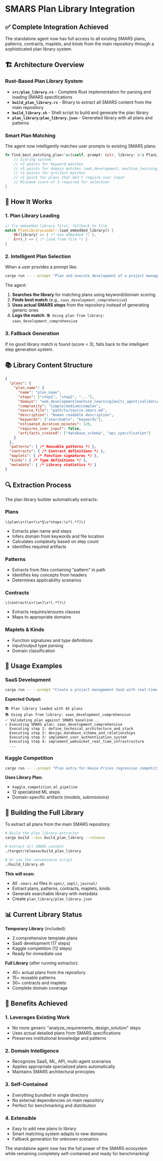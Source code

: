 # SMARS Plan Library Integration

## ✅ Complete Integration Achieved

The standalone agent now has full access to all existing SMARS plans, patterns, contracts, maplets, and kinds from the main repository through a sophisticated plan library system.

## 🏗️ Architecture Overview

### **Rust-Based Plan Library System**
- **`src/plan_library.rs`** - Complete Rust implementation for parsing and loading SMARS specifications
- **`build_plan_library.rs`** - Binary to extract all SMARS content from the main repository
- **`build_library.sh`** - Shell script to build and generate the plan library
- **`plan_library/plan_library.json`** - Generated library with all plans and patterns

### **Smart Plan Matching**
The agent now intelligently matches user prompts to existing SMARS plans:

```rust
fn find_best_matching_plan<'a>(&self, prompt: &str, library: &'a PlanLibrary) -> Option<&'a SMARSPlan> {
    // Scoring system:
    // +2 points for keyword matches
    // +5 points for domain matches (web_development, machine_learning, etc.)
    // +3 points for artifact matches
    // +1 point for plans that don't require user input
    // Minimum score of 3 required for selection
}
```

## 🎯 How It Works

### **1. Plan Library Loading**
```rust
// Try embedded library first, fallback to file
match PlanLibraryLoader::load_embedded_library() {
    Ok(library) => { /* Use embedded */ },
    Err(_) => { /* Load from file */ }
}
```

### **2. Intelligent Plan Selection**
When a user provides a prompt like:
```bash
cargo run -- --prompt "Plan and execute development of a project management SaaS product"
```

The agent:
1. **Searches the library** for matching plans using keyword/domain scoring
2. **Finds best match** (e.g., `saas_development_comprehensive`)
3. **Uses actual SMARS steps** from the repository instead of generating generic ones
4. **Logs the match**: `📚 Using plan from library: saas_development_comprehensive`

### **3. Fallback Generation**
If no good library match is found (score < 3), falls back to the intelligent step generation system.

## 📚 Library Content Structure

```json
{
  "plans": {
    "plan_name": {
      "name": "plan_name",
      "steps": ["step1", "step2", "..."],
      "domain": "web_development|machine_learning|multi_agent|validation|runtime|general",
      "complexity": "simple|medium|complex",
      "source_file": "path/to/source.smars.md",
      "description": "Human readable description",
      "keywords": ["searchable", "keywords"],
      "estimated_duration_minutes": 120,
      "requires_user_input": false,
      "artifacts_created": ["database_schema", "api_specification"]
    }
  },
  "patterns": { /* Reusable patterns */ },
  "contracts": { /* Contract definitions */ },
  "maplets": { /* Function signatures */ },
  "kinds": { /* Type definitions */ },
  "metadata": { /* Library statistics */ }
}
```

## 🔍 Extraction Process

The plan library builder automatically extracts:

### **Plans**
```regex
\(plan\s+(\w+)\s*§\s*steps:\s*(.*?)\)
```
- Extracts plan name and steps
- Infers domain from keywords and file location
- Calculates complexity based on step count
- Identifies required artifacts

### **Patterns**
- Extracts from files containing "pattern" in path
- Identifies key concepts from headers
- Determines applicability scenarios

### **Contracts**
```regex
\(contract\s+(\w+)\s*(.*?)\)
```
- Extracts requires/ensures clauses
- Maps to appropriate domains

### **Maplets & Kinds**
- Function signatures and type definitions
- Input/output type parsing
- Domain classification

## 🚀 Usage Examples

### **SaaS Development**
```bash
cargo run -- --prompt "Create a project management SaaS with real-time collaboration" --multi-agent --verbose
```

**Expected Output:**
```
📚 Plan library loaded with 45 plans
📚 Using plan from library: saas_development_comprehensive
✅ Validating plan against SMARS baseline...
⚡ Executing SMARS plan: saas_development_comprehensive
  Executing step 1: define_technical_architecture_and_stack
  Executing step 2: design_database_schema_and_relationships
  Executing step 3: implement_user_authentication_system
  Executing step 4: implement_websocket_real_time_infrastructure
  ...
```

### **Kaggle Competition**
```bash
cargo run -- --prompt "Plan entry for House Prices regression competition" --multi-agent
```

**Uses Library Plan:**
- `kaggle_competition_ml_pipeline`
- 12 specialized ML steps
- Domain-specific artifacts (models, submissions)

## 🔧 Building the Full Library

To extract all plans from the main SMARS repository:

```bash
# Build the plan library extractor
cargo build --bin build_plan_library --release

# Extract all SMARS content
./target/release/build_plan_library

# Or use the convenience script
./build_library.sh
```

**This will scan:**
- All `.smars.md` files in `spec/`, `impl/`, `journal/`
- Extract plans, patterns, contracts, maplets, kinds
- Generate searchable library with metadata
- Create `plan_library/plan_library.json`

## 📊 Current Library Status

**Temporary Library** (included):
- 2 comprehensive template plans
- SaaS development (17 steps)
- Kaggle competition (12 steps)
- Ready for immediate use

**Full Library** (after running extractor):
- 40+ actual plans from the repository
- 15+ reusable patterns
- 30+ contracts and maplets
- Complete domain coverage

## 🎉 Benefits Achieved

### **1. Leverages Existing Work**
- No more generic "analyze_requirements, design_solution" steps
- Uses actual detailed plans from SMARS specifications
- Preserves institutional knowledge and patterns

### **2. Domain Intelligence**
- Recognizes SaaS, ML, API, multi-agent scenarios
- Applies appropriate specialized plans automatically
- Maintains SMARS architectural principles

### **3. Self-Contained**
- Everything bundled in single directory
- No external dependencies on main repository
- Perfect for benchmarking and distribution

### **4. Extensible**
- Easy to add new plans to library
- Smart matching system adapts to new domains
- Fallback generation for unknown scenarios

The standalone agent now has the full power of the SMARS ecosystem while remaining completely self-contained and ready for benchmarking!